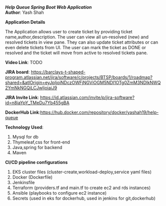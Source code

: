 ***Help Queue Spring Boot Web Application***<br>
**Author**: Yash Shah<br>

**Application Details**

The Application allows user to create ticket by providing ticket name,author,description. 
The user can view all un-resolved (new) and resolved tickets in view pane.
They can also update ticket attributes or can even delete tickets from UI.
The user can mark the ticket as DONE or resolved and the ticket will move from active to resolved tickets pane.

**Video Link**: TODO

**JIRA board**: https://barclays-t-shaped-program.atlassian.net/jira/software/c/projects/BTSP/boards/1/roadmap?shared=&atlOrigin=eyJpIjoiNDczOWFjNGViOGM5NDI1OTg0ZmM3NDlkNWQ2YmNkNGQiLCJwIjoiaiJ9

**JIRA Invite Link**: https://id.atlassian.com/invite/p/jira-software?id=n8iaYpY_TMeDu7Yb455gBA

**DockerHub Link**:https://hub.docker.com/repository/docker/yashah19/help-queue

**Technology Used**:
  1. Mysql for db
  2. Thymeleaf,css for front-end
  3. Java,spring for backend
  4. Maven 

**CI/CD pipeline configurations**
  1. EKS cluster files (cluster-create,workload-deploy,service yaml files)
  2. Docker (Dockerfile)
  3. Jenkinsfile
  4. Terraform (providers.tf and main.tf to create ec2 and rds instances)
  5. Ansible (playbooks to configure ec2 instance)
  6. Secrets (used in eks for dockerhub, used in jenkins for git,dockerhub)
